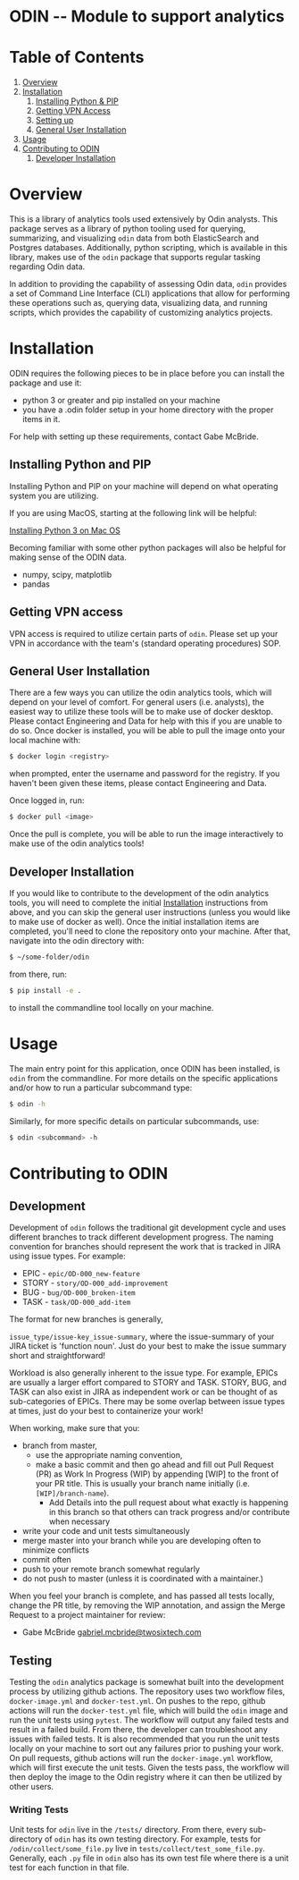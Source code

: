 ODIN -- Module to support analytics
===================================================

# Table of Contents
1. [Overview](#overview)
2. [Installation](#installation)
   1. [Installing Python & PIP](#installing-python-&-pip)
   2. [Getting VPN Access](#getting-vpn-access)
   3. [Setting up](#setting-up)
   4. [General User Installation](#general-user-installation)
3. [Usage](#usage)
4. [Contributing to ODIN](#contributing-to-odin)
   1. [Developer Installation](#developer-installation)

# Overview
This is a library of analytics tools used extensively by Odin analysts. This package serves as a library of python tooling used for querying, summarizing, and visualizing `odin` data from both ElasticSearch and Postgres databases. Additionally, python scripting, which is available in this library, makes use of the `odin` package that supports regular tasking regarding Odin data.  

In addition to providing the capability of assessing Odin data, `odin` provides a set of Command Line Interface (CLI) applications that allow for performing these operations such as, querying data, visualizing data, and running scripts, which provides the capability of customizing analytics projects.


# Installation
ODIN requires the following pieces to be in place before you can install the package and use it: 
* python 3 or greater and pip installed on your machine
* you have a .odin folder setup in your home directory with the proper items in it. 

For help with setting up these requirements, contact Gabe McBride.

## Installing Python and PIP
Installing Python and PIP on your machine will depend on what operating system you are utilizing. 

If you are using MacOS, starting at the following link will be helpful:

[Installing Python 3 on Mac OS](https://docs.python-guide.org/starting/install3/osx/)

Becoming familiar with some other python packages will also be helpful for making sense of the ODIN data. 
* numpy, scipy, matplotlib
* pandas


## Getting VPN access
VPN access is required to utilize certain parts of `odin`. Please set up your VPN in accordance with the team's (standard operating procedures) SOP. 


## General User Installation

There are a few ways you can utilize the odin analytics tools, which will depend on your level of comfort. For general users (i.e. analysts), the easiest way to utilize these tools will be to make use of docker desktop. Please contact Engineering and Data for help with this if you are unable to do so. Once docker is installed, you will be able to pull the image onto your local machine with:

```bash
$ docker login <registry>
```

when prompted, enter the username and password for the registry. If you haven't been given these items, please contact Engineering and Data. 

Once logged in, run:

```bash
$ docker pull <image>
```
Once the pull is complete, you will be able to run the image interactively to make use of the odin analytics tools!

## Developer Installation
If you would like to contribute to the development of the odin analytics tools, you will need to complete the initial [Installation](#installation) instructions from above, and you can skip the general user instructions (unless you would like to make use of docker as well). Once the initial installation items are completed, you'll need to clone the repository onto your machine. After that, navigate into the odin directory with:

```bash
$ ~/some-folder/odin
```

from there, run:

```bash
$ pip install -e .
```
to install the commandline tool locally on your machine. 

# Usage
The main entry point for this application, once ODIN has been installed, is `odin` from the commandline. For more details on the specific applications and/or how to run a particular subcommand type: 

```bash
$ odin -h
```

Similarly, for more specific details on particular subcommands, use:

```bash
$ odin <subcommand> -h
```

# Contributing to ODIN

## Development
Development of `odin` follows the traditional git development cycle and uses different branches to track different development progress. The naming convention for branches should represent the work that is tracked in JIRA using issue types. For example:

* EPIC - `epic/OD-000_new-feature`
* STORY - `story/OD-000_add-improvement`
* BUG - `bug/OD-000_broken-item`
* TASK - `task/OD-000_add-item`

The format for new branches is generally,

`issue_type/issue-key_issue-summary`, where the issue-summary of your JIRA ticket is 'function noun'. Just do your best to make the issue summary short and straightforward! 

Workload is also generally inherent to the issue type. For example, EPICs are usually a larger effort compared to STORY and TASK. STORY, BUG, and TASK can also exist in JIRA as independent work or can be thought of as sub-categories of EPICs. There may be some overlap between issue types at times, just do your best to containerize your work!

When working, make sure that you:
* branch from master, 
   * use the appropriate naming convention, 
   * make a basic commit and then go ahead and fill out Pull Request (PR) as Work In Progress (WIP) by appending [WIP] to the front of your PR title. This is usually your branch name initially (i.e. `[WIP]/branch-name`). 
      * Add Details into the pull request about what exactly is happening in this branch so that others can track progress and/or contribute when necessary
* write your code and unit tests simultaneously
* merge master into your branch while you are developing often to minimize conflicts
* commit often
* push to your remote branch somewhat regularly
* do not push to master (unless it is coordinated with a maintainer.) 

When you feel your branch is complete, and has passed all tests locally, change the PR title, by 
removing the WIP annotation, and assign the Merge Request to a project maintainer for review:
* Gabe McBride <gabriel.mcbride@twosixtech.com>

## Testing

Testing the `odin` analytics package is somewhat built into the development process by utilizing github actions. The repository uses two workflow files, `docker-image.yml` and `docker-test.yml`. On pushes to the repo, github actions will run the `docker-test.yml` file, which will build the `odin` image and run the unit tests using `pytest`. The workflow will output any failed tests and result in a failed build. From there, the developer can troubleshoot any issues with failed tests. It is also recommended that you run the unit tests locally on your machine to sort out any failures prior to pushing your work. On pull requests, github actions will run the `docker-image.yml` workflow, which will first execute the unit tests. Given the tests pass, the workflow will then deploy the image to the Odin registry where it can then be utilized by other users. 

### Writing Tests
Unit tests for `odin` live in the `/tests/` directory. From there, every sub-directory of `odin` has its own testing directory. For example, tests for `/odin/collect/some_file.py` live in `tests/collect/test_some_file.py`. Generally, each `.py` file in `odin` also has its own test file where there is a unit test for each function in that file. 